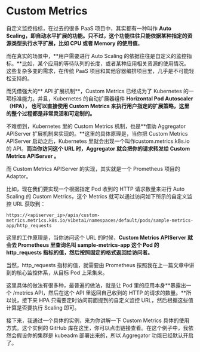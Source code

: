 # Custom Metrics

自定义监控指标，在过去的很多 PaaS 项目中，其实都有一种叫作 **Auto Scaling，即自动水平扩展的功能。**只不过，这个功能往往只能依据某种指定的资源类型执行水平扩展，比如** CPU 或者 Memory 的使用值**。

而在真实的场景中，**用户需要进行 Auto Scaling 的依据往往是自定义的监控指标。**比如，某个应用的等待队列的长度，或者某种应用相关资源的使用情况。这些复杂多变的需求，在传统 PaaS 项目和其他容器编排项目里，几乎是不可能轻松支持的。

而凭借强大的** API 扩展机制**，Custom Metrics 已经成为了 Kubernetes 的一项标准能力。并且，Kubernetes 的自动扩展器组件 **Horizontal Pod Autoscaler （HPA）， 也可以直接使用 Custom Metrics 来执行用户指定的扩展策略，这里的整个过程都是非常灵活和可定制的。**

不难想到，Kubernetes 里的 Custom Metrics 机制，也是**借助 Aggregator APIServer 扩展机制来实现的。**这里的具体原理是，当你把 Custom Metrics APIServer 启动之后，Kubernetes 里就会出现一个叫作custom.metrics.k8s.io的 API。**而当你访问这个 URL 时，Aggregator 就会把你的请求转发给 Custom Metrics APIServer 。**

而 Custom Metrics APIServer 的实现，其实就是一个 Prometheus 项目的 Adaptor。

比如，现在我们要实现一个根据指定 Pod 收到的 HTTP 请求数量来进行 Auto Scaling 的 Custom Metrics，这个 Metrics 就可以通过访问如下所示的自定义监控 URL 获取到：

```
https://<apiserver_ip>/apis/custom-metrics.metrics.k8s.io/v1beta1/namespaces/default/pods/sample-metrics-app/http_requests 

```

这里的工作原理是，当你访问这个 URL 的时候，**Custom Metrics APIServer 就会去 Prometheus 里查询名叫 sample-metrics-app 这个 Pod 的 http_requests 指标的值，然后按照固定的格式返回给访问者。**

当然，http_requests 指标的值，就需要由 Prometheus 按照我在上一篇文章中讲到的核心监控体系，从目标 Pod 上采集来。

这里具体的做法有很多种，最普遍的做法，就是让 Pod 里的应用本身**暴露出一个 /metrics API，然后在这个 API 里返回自己收到的 HTTP 的请求的数量。**所以说，接下来 HPA 只需要定时访问前面提到的自定义监控 URL，然后根据这些值计算是否要执行 Scaling 即可。

接下来，我通过一个具体的实例，来为你讲解一下 Custom Metrics 具体的使用方式。这个实例的 GitHub 库在这里，你可以点击链接查看。在这个例子中，我依然会假设你的集群是 kubeadm 部署出来的，所以 Aggregator 功能已经默认开启了。